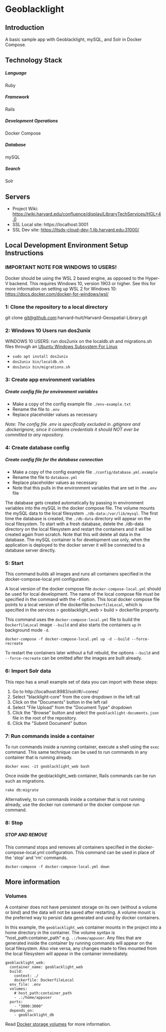 # Geoblacklight

## Introduction

A basic sample app with Geoblacklight, mySQL, and Solr in Docker Compose.

## Technology Stack
##### Language
Ruby

##### Framework
Rails

##### Development Operations
Docker Compose

##### Database
mySQL

##### Search
Solr


## Servers
* Project Wiki: https://wiki.harvard.edu/confluence/display/LibraryTechServices/HGL+4.0
* SSL Local site: https://localhost:3001
* SSL Dev site: https://ltsds-cloud-dev-1.lib.harvard.edu:31000/

## Local Development Environment Setup Instructions

### IMPORTANT NOTE FOR WINDOWS 10 USERS!
Docker should be using the WSL 2 based engine, as opposed to the Hyper-V backend. This requires Windows 10, version 1903 or higher. See this for more information on setting up WSL 2 for Windows 10:
https://docs.docker.com/docker-for-windows/wsl/ 

### 1: Clone the repository to a local directory
git clone git@github.com:harvard-huit/Harvard-Geospatial-Library.git

### 2: Windows 10 Users run dos2unix

WINDOWS 10 USERS: run dos2unix on the localdb.sh and migrations.sh files through an [Ubuntu Windows Subsystem For Linux](https://docs.microsoft.com/en-us/windows/wsl/install-win10)
- `sudo apt install dos2unix`
- `dos2unix bin/localdb.sh`
- `dos2unix bin/migrations.sh`

### 3: Create app environment variables

##### Create config file for environment variables
- Make a copy of the config example file `./env-example.txt`
- Rename the file to `.env`
- Replace placeholder values as necessary

*Note: The config file .env is specifically excluded in .gitignore and .dockerignore, since it contains credentials it should NOT ever be committed to any repository.*

### 4: Create database config

##### Create config file for the database connection
- Make a copy of the config example file `./config/database.yml.example`
- Rename the file to `database.yml`
- Replace placeholder values as necessary
- Note that this pulls in the environment variables that are set in the `.env` file

The database gets created automatically by passing in environment variables into the mySQL in the docker compose file. The volume mounts the mySQL data to the local filesystem `./db-data:/var/lib/mysql`. The first time the database is created, the `./db-data` directory will appear on the local filesystem. To start with a fresh database, delete the ./db-data directory on the local filesystem and restart the containers and it will be created again from scratch. Note that this will delete all data in the database. The mySQL container is for development use only, when the application is deployed to the docker server it will be connected to a database server directly.

### 5: Start

This command builds all images and runs all containers specified in the docker-compose-local.yml configuration.

A local version of the docker compose file `docker-compose-local.yml` should be used for local development. The name of the local compose file must be specified in the command with the -f option. This local docker compose file points to a local version of the dockerfile `DockerfileLocal`, which is specified in the services > geoblacklight_web > build > dockerfile property.

This command uses the `docker-compose-local.yml` file to build the `DockerfileLocal` image `--build` and also starts the containers `up` in background mode `-d`.

```
docker-compose -f docker-compose-local.yml up -d --build --force-recreate
```

To restart the containers later without a full rebuild, the options `--build` and `--force-recreate` can be omitted after the images are built already.

### 6: Import Solr data
This repo has a small example set of data you can import with these steps: 
1. Go to http://localhost:8983/solr/#/~cores/
2. Select "blacklight-core" from the core dropdown in the left rail
3. Click on the "Documents" button in the left rail
4. Select "File Upload" from the "Document Type" dropdown
5. Click the "Browse" button and select the `geoblacklight-documents.json` file in the root of the repository.
6. Click the "Submit Document" button

### 7: Run commands inside a container
To run commands inside a running container, execute a shell using the `exec` command. This same technique can be used to run commands in any container that is running already.

```
docker exec -it geoblacklight_web bash
```

Once inside the geoblacklight_web container, Rails commands can be run such as migrations.

```
rake db:migrate
```

Alternatively, to run commands inside a container that is not running already, use the docker run command or the docker compose run command.

### 8: Stop

##### STOP AND REMOVE

This command stops and removes all containers specified in the docker-compose-local.yml configuration. This command can be used in place of the 'stop' and 'rm' commands.

```
docker-compose -f docker-compose-local.yml down
```

## More information
### Volumes
A container does not have persistent storage on its own (without a volume or bind) and the data will not be saved after restarting. A volume mount is the preferred way to persist data generated and used by docker containers.

In this example, the `geoblacklight_web` container mounts in the project into a home directory in the container. The volume syntax is "host_path:container_path" e.g. `.:/home/appuser`. Any files that are generated inside the container by running commands will appear on the local filesystem. Also vise versa, any changes made to files mounted from the local filesystem will appear in the container immediately.

  ```
  geoblacklight_web:
    container_name: geoblacklight_web
    build:
      context: ./
      dockerfile: DockerfileLocal
    env_file: .env
    volumes:
      # host_path:container_path
      - .:/home/appuser
    ports:
      - "3000:3000"
    depends_on:
      - geoblacklight_db
  ```

Read [Docker storage volumes](https://docs.docker.com/storage/volumes/) for more information.
